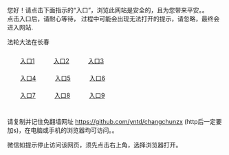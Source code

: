 您好！请点击下面指示的“入口”，浏览此网站是安全的，且为您带来平安。。 <br/>
点击入口后，请耐心等待， 过程中可能会出现无法打开的提示，请忽略，最终会进入网站. </br>

法轮大法在长春<br/>
<div style="padding:10px"><a style="margin:20px" target="_blank" href="https://d2ex4xn9vxdkjv.cloudfront.net/2Qpsp?rvghkzv" id="ccLink1" rel="nofollow">入口1</a> <a target="_blank" style="margin:20px" href="https://d14xdplw43z5ak.cloudfront.net/2Qpsp?uwlunb" id="ccLink2" rel="nofollow">入口2</a> <a style="margin:20px" target="_blank" href="https://d1z9vhrf5lhbjd.cloudfront.net/2Qpsp?xpfflsqu" id="ccLink3" rel="nofollow">入口3</a></div>

<div style="padding:10px" ><a style="margin:20px" target="_blank" href="https://d2ex4xn9vxdkjv.cloudfront.net/2Qpsp?rvghkzv" id="ccLink4" rel="nofollow">入口4</a> <a style="margin:20px" href="https://d14xdplw43z5ak.cloudfront.net/2Qpsp?uwlunb" target="_blank" id="ccLink5" rel="nofollow">入口5</a> <a style="margin:20px" href="https://d1z9vhrf5lhbjd.cloudfront.net/2Qpsp?xpfflsqu" target="_blank" id="ccLink6" rel="nofollow">入口6</a></div>

<div style="padding:10px"><a style="margin:20px" target="_blank" href="https://d2ex4xn9vxdkjv.cloudfront.net/2Qpsp?rvghkzv" id="ccLink7" rel="nofollow">入口7</a> <a style="margin:20px" href="https://d14xdplw43z5ak.cloudfront.net/2Qpsp?uwlunb" target="_blank" id="ccLink8" rel="nofollow">入口8</a> <a style="margin:20px" target="_blank" href="https://d1z9vhrf5lhbjd.cloudfront.net/2Qpsp?xpfflsqu" id="ccLink9" rel="nofollow">入口9</a></div>

<br/>



请复制并记住免翻墙网址 https://github.com/yntd/changchunzx (http后一定要加s)，在电脑或手机的浏览器均可访问。。<br/>

微信如提示停止访问该网页，须先点击右上角，选择浏览器打开。
